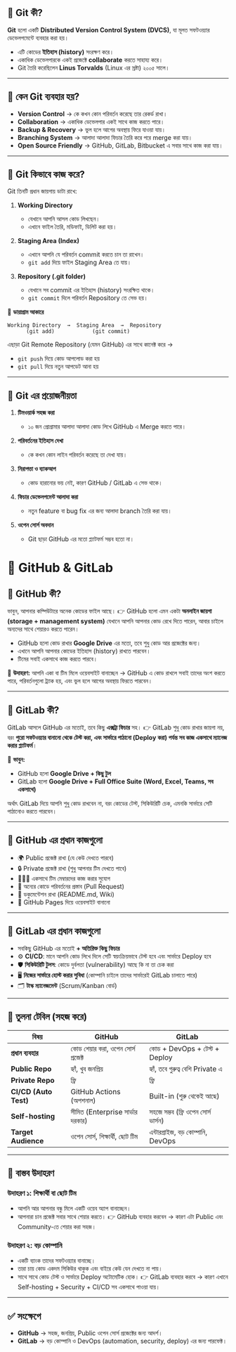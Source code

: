 ## 🔹 Git কী?

**Git** হলো একটি **Distributed Version Control System (DVCS)**, যা মূলত সফটওয়্যার ডেভেলপমেন্টে ব্যবহার করা হয়।

* এটি কোডের **ইতিহাস (history)** সংরক্ষণ করে।
* একাধিক ডেভেলপারকে একই প্রজেক্টে **collaborate** করতে সাহায্য করে।
* Git তৈরি করেছিলেন **Linus Torvalds** (Linux এর স্রষ্টা) ২০০৫ সালে।

---

## 🔹 কেন Git ব্যবহার হয়?

* **Version Control** → কে কখন কোন পরিবর্তন করেছে তার রেকর্ড রাখা।
* **Collaboration** → একাধিক ডেভেলপার একই সাথে কাজ করতে পারে।
* **Backup & Recovery** → ভুল হলে আগের অবস্থায় ফিরে যাওয়া যায়।
* **Branching System** → আলাদা আলাদা ফিচার তৈরি করে পরে merge করা যায়।
* **Open Source Friendly** → GitHub, GitLab, Bitbucket এ সবার সাথে কাজ করা যায়।

---

## 🔹 Git কিভাবে কাজ করে?

Git তিনটি প্রধান জায়গায় ডাটা রাখে:

1. **Working Directory**

   * যেখানে আপনি আসল কোড লিখছেন।
   * এখানে ফাইল তৈরি, মডিফাই, ডিলিট করা হয়।

2. **Staging Area (Index)**

   * এখানে আপনি যে পরিবর্তন commit করতে চান তা রাখেন।
   * `git add` দিয়ে ফাইল Staging Area তে যায়।

3. **Repository (.git folder)**

   * যেখানে সব commit এর ইতিহাস (history) সংরক্ষিত থাকে।
   * `git commit` দিলে পরিবর্তন Repository তে সেভ হয়।

📌 **ডায়াগ্রাম আকারে**

```
Working Directory  →  Staging Area  →  Repository
      (git add)            (git commit)
```

এছাড়া Git Remote Repository (যেমন GitHub) এর সাথে কানেক্ট করে →

* `git push` দিয়ে কোড আপলোড করা হয়
* `git pull` দিয়ে নতুন আপডেট আনা হয়

---

## 🔹 Git এর প্রয়োজনীয়তা

1. **টিমওয়ার্ক সহজ করা**

   * ১০ জন প্রোগ্রামার আলাদা আলাদা কোড লিখে GitHub এ Merge করতে পারে।

2. **পরিবর্তনের ইতিহাস দেখা**

   * কে কখন কোন লাইন পরিবর্তন করেছে তা দেখা যায়।

3. **নিরাপত্তা ও ব্যাকআপ**

   * কোড হারানোর ভয় নেই, কারণ GitHub / GitLab এ সেভ থাকে।

4. **ফিচার ডেভেলপমেন্ট আলাদা করা**

   * নতুন feature বা bug fix এর জন্য আলাদা branch তৈরি করা যায়।

5. **ওপেন সোর্স অবদান**

   * Git ছাড়া GitHub এর মতো প্ল্যাটফর্ম সম্ভব হতো না।


# 📌 GitHub & GitLab 

## 🔹 GitHub কী?

ভাবুন, আপনার কম্পিউটারে অনেক কোডের ফাইল আছে।
👉 GitHub হলো এমন একটা **অনলাইন জায়গা (storage + management system)** যেখানে আপনি আপনার কোড রেখে দিতে পারেন, আবার চাইলে অন্যদের সাথে শেয়ারও করতে পারেন।

* GitHub হলো কোড রাখার **Google Drive** এর মতো, তবে শুধু কোড আর প্রজেক্টের জন্য।
* এখানে আপনি আপনার কোডের ইতিহাস (history) রাখতে পারবেন।
* টিমের সবাই একসাথে কাজ করতে পারবে।

📌 **উদাহরণ:**
আপনি একা বা টিম মিলে ওয়েবসাইট বানাচ্ছেন → GitHub এ কোড রাখলে সবাই তাদের অংশ করতে পারে, পরিবর্তনগুলো ট্র্যাক হয়, এবং ভুল হলে আগের অবস্থায় ফিরতে পারবেন।

---

## 🔹 GitLab কী?

GitLab আসলে GitHub এর মতোই, তবে কিছু **এক্সট্রা ফিচার** সহ।
👉 GitLab শুধু কোড রাখার জায়গা নয়, বরং **পুরো সফটওয়্যার বানানো থেকে টেস্ট করা, এবং সার্ভারে পাঠানো (Deploy করা) পর্যন্ত সব কাজ একসাথে ম্যানেজ করার প্ল্যাটফর্ম**।

📌 **ভাবুন:**

* GitHub হলো **Google Drive + কিছু টুল**
* GitLab হলো **Google Drive + Full Office Suite (Word, Excel, Teams, সব একসাথে)**

অর্থাৎ GitLab দিয়ে আপনি শুধু কোড রাখবেন না, বরং কোডের টেস্ট, সিকিউরিটি চেক, এমনকি সার্ভারে সেটি পাঠানোও করতে পারবেন।

---

## 🔹 GitHub এর প্রধান কাজগুলো

* 🌍 Public প্রজেক্ট রাখা (যে কেউ দেখতে পারবে)
* 🔒 Private প্রজেক্ট রাখা (শুধু আপনার টিম দেখতে পাবে)
* 🧑‍🤝‍🧑 একসাথে টিম মেম্বারদের কাজ করার সুযোগ
* 🔀 অন্যের কোডে পরিবর্তনের প্রস্তাব (Pull Request)
* 📖 ডকুমেন্টেশন রাখা (README.md, Wiki)
* 🚀 GitHub Pages দিয়ে ওয়েবসাইট বানানো

---

## 🔹 GitLab এর প্রধান কাজগুলো

* সবকিছু GitHub এর মতোই **+ অতিরিক্ত কিছু ফিচার**
* ⚙️ **CI/CD**: মানে আপনি কোড লিখে দিলে সেটি স্বয়ংক্রিয়ভাবে টেস্ট হবে এবং সার্ভারে Deploy হবে
* 🛡️ **সিকিউরিটি টুলস**: কোডে দুর্বলতা (vulnerability) আছে কি না তা চেক করা
* 🖥️ **নিজের সার্ভারে হোস্ট করার সুবিধা** (কোম্পানি চাইলে তাদের সার্ভারেই GitLab চালাতে পারে)
* 🗂️ **টাস্ক ম্যানেজমেন্ট** (Scrum/Kanban বোর্ড)

---

## 🔹 তুলনা টেবিল (সহজ করে)

| বিষয়                  | **GitHub**                         | **GitLab**                          |
| --------------------- | ---------------------------------- | ----------------------------------- |
| **প্রধান ব্যবহার**    | কোড শেয়ার করা, ওপেন সোর্স প্রজেক্ট | কোড + DevOps + টেস্ট + Deploy       |
| **Public Repo**       | হ্যাঁ, খুব জনপ্রিয়                 | হ্যাঁ, তবে গুরুত্ব বেশি Private এ   |
| **Private Repo**      | ফ্রি                               | ফ্রি                                |
| **CI/CD (Auto Test)** | GitHub Actions (অপশনাল)            | Built-in (শুরু থেকেই আছে)           |
| **Self-hosting**      | সীমিত (Enterprise সার্ভার দরকার)   | সহজে সম্ভব (ফ্রি ওপেন সোর্স ভার্সন) |
| **Target Audience**   | ওপেন সোর্স, শিক্ষার্থী, ছোট টিম    | এন্টারপ্রাইজ, বড় কোম্পানি, DevOps   |

---

## 🔹 বাস্তব উদাহরণ

### উদাহরণ ১: শিক্ষার্থী বা ছোট টিম

* আপনি আর আপনার বন্ধু মিলে একটি ওয়েব অ্যাপ বানাচ্ছেন।
* আপনারা চান প্রজেক্ট সবার সাথে শেয়ার করতে।
  👉 GitHub ব্যবহার করবেন → কারণ এটা Public এবং Community-তে শেয়ার করা সহজ।

### উদাহরণ ২: বড় কোম্পানি

* একটি ব্যাংক তাদের সফটওয়্যার বানাচ্ছে।
* তারা চায় কোড একদম সিকিউর থাকুক এবং বাইরে কেউ যেন দেখতে না পায়।
* সাথে সাথে কোড টেস্ট ও সার্ভারে Deploy অটোমেটিক হোক।
  👉 GitLab ব্যবহার করবে → কারণ এখানে Self-hosting + Security + CI/CD সব একসাথে পাওয়া যায়।

---

## ✅ সংক্ষেপে

* **GitHub** → সহজ, জনপ্রিয়, Public ওপেন সোর্স প্রজেক্টের জন্য আদর্শ।
* **GitLab** → বড় কোম্পানি ও DevOps (automation, security, deploy) এর জন্য পারফেক্ট।
